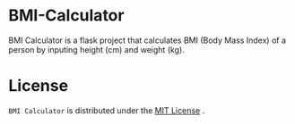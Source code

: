 # BMI-Calculator

  BMI Calculator is a flask project that calculates BMI (Body Mass Index) of a person by inputing height (cm) and weight (kg). 

# License
  
  ``BMI Calculator`` is distributed under the [MIT License](https://choosealicense.com/licenses/mit) . 
